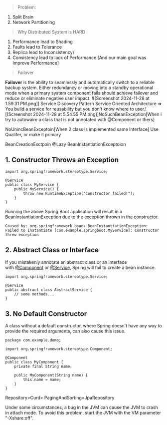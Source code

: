 > Problem:

1. Split Brain
2. Network Partitioning


> Why Distributed System is HARD

1. Performance lead to Shading
2. Faults lead to Tolerance 
3. Replica lead to Inconsistency\
4. Consistency lead to lack of Performance [And our main goal was Improve Performance]



>  Failover 

**Failover** is the ability to seamlessly and automatically switch to a reliable backup system. Either redundancy or moving into a standby operational mode when a primary system component fails should achieve failover and reduce or eliminate negative user impact.
![[Screenshot 2024-11-28 at 1.59.31 PM.png]]
Service Discovery Pattern
Service Oriented Architecture => You build a service for reusability but you don't know where to user.![[Screenshot 2024-11-28 at 5.54.55 PM.png]]NoSuchBeanException[When i try to autowaire a class that is not annotated with @Component or thers]


NoUnincBeanExceptoin[When 2 class is implemented same Interface] Use Qualifer, or make it primary


BeanCreationExctpoin @Lazy
BeanInstantiationExceptoion

## 1. Constructor Throws an Exception

```
import org.springframework.stereotype.Service;

@Service
public class MyService {
    public MyService() {
        throw new RuntimeException("Constructor failed!");
    }
}
```

Running the above Spring Boot application will result in a BeanInstantiationException due to the exception thrown in the constructor.

```
Caused by: org.springframework.beans.BeanInstantiationException: Failed to instantiate [com.example.springboot.MyService]: Constructor threw exception
```

## 2. Abstract Class or Interface 

If you mistakenly annotate an abstract class or an interface with [@Component](https://www.javaguides.net/2018/11/spring-component-annotation-example.html) or [@Service](https://www.javaguides.net/2018/11/spring-service-annotation.html), Spring will fail to create a bean instance.

```
import org.springframework.stereotype.Service;

@Service
public abstract class AbstractService {
    // some methods...
}
```

## 3. No Default Constructor 

A class without a default constructor, where Spring doesn't have any way to provide the required arguments, can also cause this issue.

```
package com.example.demo;

import org.springframework.stereotype.Component;

@Component
public class MyComponent {
    private final String name;

    public MyComponent(String name) {
        this.name = name;
    }
}
```



Repository>Curd> PagingAndSorting>JpaRepository


Under some circumstances, a bug in the JVM can cause the JVM to crash in attach mode. To avoid this problem, start the JVM with the VM parameter "-Xshare:off".